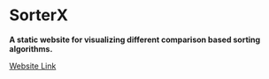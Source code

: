 # SorterX

**A static website for visualizing different comparison based sorting algorithms.**

[Website Link](https://mahfuzrifat7.github.io/SortingVisualizer "Sorting Visualizer")
